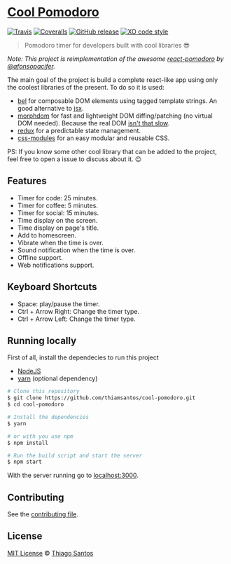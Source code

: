 # [Cool Pomodoro](https://thiamsantos.github.io/cool-pomodoro/)

[![Travis](https://img.shields.io/travis/thiamsantos/cool-pomodoro.svg)](https://travis-ci.org/thiamsantos/cool-pomodoro)
[![Coveralls](https://img.shields.io/coveralls/thiamsantos/cool-pomodoro.svg)](https://coveralls.io/github/thiamsantos/cool-pomodoro?branch=master)
[![GitHub release](https://img.shields.io/github/release/thiamsantos/cool-pomodoro.svg)](https://github.com/thiamsantos/cool-pomodoro/releases)
[![XO code style](https://img.shields.io/badge/code_style-XO-5ed9c7.svg)](https://github.com/sindresorhus/xo)

>Pomodoro timer for developers built with cool libraries :sunglasses:

*Note: This project is reimplementation of the awesome [react-pomodoro](https://github.com/afonsopacifer/react-pomodoro) by [@afonsopacifer](https://github.com/afonsopacifer).*

The main goal of the project is build a complete react-like app using only the coolest libraries of the present. To do so it is used:
- [bel](https://github.com/shama/bel) for composable DOM elements using tagged template strings. An good alternative to [jsx](https://facebook.github.io/react/docs/introducing-jsx.html).
- [morphdom](https://github.com/patrick-steele-idem/morphdom) for fast and lightweight DOM diffing/patching (no virtual DOM needed). Because the real DOM [isn't that slow](https://github.com/patrick-steele-idem/morphdom#isnt-the-dom-slow).
- [redux](https://github.com/reactjs/redux) for a predictable state management.
- [css-modules](https://github.com/css-modules/css-modules) for an easy modular and reusable CSS.

PS: If you know some other cool library that can be added to the project, feel free to open a issue to discuss about it. :wink:

## Features
- Timer for code: 25 minutes.
- Timer for coffee: 5 minutes.
- Timer for social: 15 minutes.
- Time display on the screen.
- Time display on page's title.
- Add to homescreen.
- Vibrate when the time is over.
- Sound notification when the time is over.
- Offline support.
- Web notifications support.

## Keyboard Shortcuts
- Space: play/pause the timer.
- Ctrl + Arrow Right: Change the timer type.
- Ctrl + Arrow Left: Change the timer type.

## Running locally
First of all, install the dependecies to run this project
- [NodeJS](https://nodejs.org/en/)
- [yarn](https://yarnpkg.com/) (optional dependency)

```sh
# Clone this repository
$ git clone https://github.com/thiamsantos/cool-pomodoro.git
$ cd cool-pomodoro

# Install the dependencies
$ yarn

# or with you use npm
$ npm install

# Run the build script and start the server
$ npm start
```
With the server running go to [localhost:3000](http://localhost:3000).

## Contributing
See the [contributing file](CONTRIBUTING.md).

## License
[MIT License](LICENSE.md) &copy; [Thiago Santos](https://thiamsantos.github.io/)
